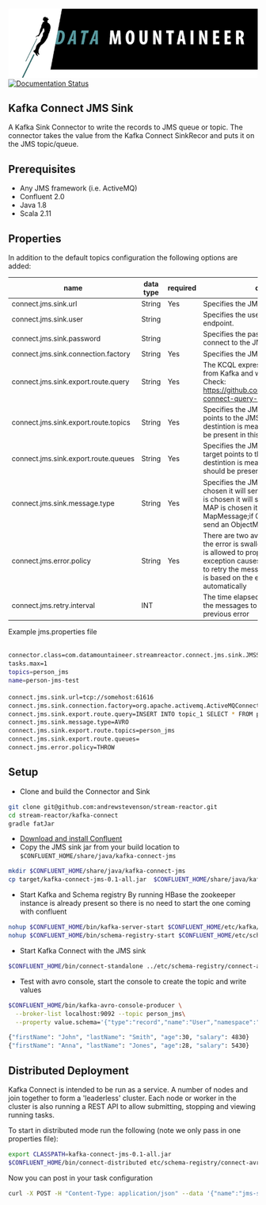 ![](../images/DM-logo.jpg)
[![Documentation Status](https://readthedocs.org/projects/streamreactor/badge/?version=latest)](http://streamreactor.readthedocs.io/en/latest/hbase.html#kafka-connect-hbase)

## Kafka Connect JMS Sink

A Kafka Sink Connector to write the records to JMS queue or topic. The connector takes the value from the Kafka Connect SinkRecor and
puts it on the JMS topic/queue.

## Prerequisites

* Any JMS framework (i.e. ActiveMQ)
* Confluent 2.0
* Java 1.8 
* Scala 2.11

## Properties

In addition to the default topics configuration the following options are added:

| name       | data type           | required|  description|
|-----|-----------|----------|------------|
| connect.jms.sink.url | String | Yes | Specifies the JMS endpoint to connect to |
| connect.jms.sink.user | String | | Specifies the user to connect to the JMS endpoint. |
| connect.jms.sink.password | String | | Specifies the password for the user to connect to the JMS endpoint. |
| connect.jms.sink.connection.factory | String | Yes| Specifies the JMS connection factory class |
| connect.jms.sink.export.route.query | String | Yes| The KCQL expressing what gets sourced from Kafka and where it lands in JMS. Check: https://github.com/datamountaineer/kafka-connect-query-language for details|
| connect.jms.sink.export.route.topics | String | Yes| Specifies the JMS topics. The KCQL target points to the JMS destination. If the destintion is meant to a topic then it should be present in this list|
| connect.jms.sink.export.route.queues| String | Yes| Specifies the JMS queues. The KCQL target points to the JMS destination. If the destintion is meant to a queue then it should be present in this list|
| connect.jms.sink.message.type| String | Yes| Specifies the JMS payload. If JSON is chosen it will send a TextMessage; if AVRO is chosen it will send a BytesMessage;if MAP is chosen it will send a MapMessage;if OBJECT is chosend it will send an ObjectMessage|
| connect.jms.error.policy| String | Yes| There are two available options: NOOP - the error is swallowed ;THROW - the error is allowed to propagate. RETRY - The exception causes the Connect framework to retry the message. The number of retries is based on the error will be logged automatically|
| connect.jms.retry.interval | INT | | The time elapsed between retring to send the messages to the JMS in case of a previous error|

Example jms.properties file

```bash

connector.class=com.datamountaineer.streamreactor.connect.jms.sink.JMSSinkConnector
tasks.max=1
topics=person_jms
name=person-jms-test

connect.jms.sink.url=tcp://somehost:61616
connect.jms.sink.connection.factory=org.apache.activemq.ActiveMQConnectionFactory
connect.jms.sink.export.route.query=INSERT INTO topic_1 SELECT * FROM person_jms
connect.jms.sink.message.type=AVRO
connect.jms.sink.export.route.topics=person_jms
connect.jms.sink.export.route.queues=
connect.jms.error.policy=THROW
```

## Setup

* Clone and build the Connector and Sink

```bash
git clone git@github.com:andrewstevenson/stream-reactor.git
cd stream-reactor/kafka-connect
gradle fatJar
```

* [Download and install Confluent](http://www.confluent.io/)
* Copy the JMS sink jar from your build location to `$CONFLUENT_HOME/share/java/kafka-connect-jms`

```bash
mkdir $CONFLUENT_HOME/share/java/kafka-connect-jms
cp target/kafka-connect-jms-0.1-all.jar  $CONFLUENT_HOME/share/java/kafka-connect-jms/
```

* Start  Kafka and Schema registry
By running HBase the zookeeper instance is already present so there is no need to start the one coming with confluent

```bash
nohup $CONFLUENT_HOME/bin/kafka-server-start $CONFLUENT_HOME/etc/kafka/server.properties > /dev/null 2>&1 &
nohup $CONFLUENT_HOME/bin/schema-registry-start $CONFLUENT_HOME/etc/schema-registry/schema-registry.properties > /dev/null 2>&1 &
```
    

* Start Kafka Connect with the JMS sink


```bash
$CONFLUENT_HOME/bin/connect-standalone ../etc/schema-registry/connect-avro-standalone.properties ../etc/kafka-connect-jms/jms.properties
```

* Test with avro console, start the console to create the topic and write values

```bash
$CONFLUENT_HOME/bin/kafka-avro-console-producer \
  --broker-list localhost:9092 --topic person_jms\
  --property value.schema='{"type":"record","name":"User","namespace":"com.datamountaineer.streamreactor.connect.jms","fields":[{"name":"firstName","type":"string"},{"name":"lastName","type":"string"},{"name":"age","type":"int"},{"name":"salary","type":"double"}]}'
```

```bash
{"firstName": "John", "lastName": "Smith", "age":30, "salary": 4830}
{"firstName": "Anna", "lastName": "Jones", "age":28, "salary": 5430}
```

## Distributed Deployment
    
Kafka Connect is intended to be run as a service. A number of nodes and join together to form a 'leaderless' cluster. Each node or worker in
the cluster is also running a REST API to allow submitting, stopping and viewing running tasks.

To start in distributed mode run the following (note we only pass in one properties file):

```bash
export CLASSPATH=kafka-connect-jms-0.1-all.jar
$CONFLUENT_HOME/bin/connect-distributed etc/schema-registry/connect-avro-distributed.properties
```

Now you can post in your task configuration

```bash
curl -X POST -H "Content-Type: application/json" --data '{"name":"jms-sink","config": {$JSON_OF_YOUR_SINK_CONFIG}}' http://localhost:8083/connectors
```
